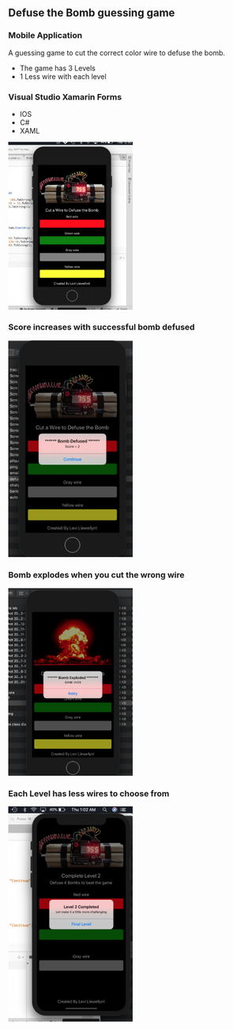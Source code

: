 ## Defuse the Bomb guessing game
### Mobile Application
A guessing game to cut the correct color wire to defuse the bomb.
- The game has 3 Levels 
- 1 Less wire with each level

### Visual Studio Xamarin Forms
- IOS
- C#
- XAML

<img src="https://github.com/kiaito/Defuse/blob/master/defuse1.png?raw=true" width="50%" height="50%"/>

### Score increases with successful bomb defused 

<img src="https://github.com/kiaito/Defuse/blob/master/defuse2.png?raw=true" width="50%" height="50%"/>

### Bomb explodes when you cut the wrong wire

<img src="https://github.com/kiaito/Defuse/blob/master/defuse3.png?raw=true" width="50%" height="50%"/>

### Each Level has less wires to choose from

<img src="https://github.com/kiaito/Defuse/blob/master/defuse4.png?raw=true" width="50%" height="50%"/>

